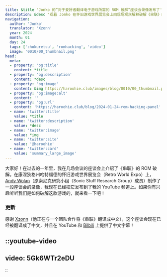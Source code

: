 ```yaml
---
title: &title 'Jonko 的“对于爱好者翻译电子游戏所需的 ROM 破解”座谈会录像发布了'
description: &desc '观看 Jonko 在怀旧游戏世界展览会上向现场观众解释破解《串联》的一些挑战'
navigation:
  author: 'Jonko'
  translator: 'Xzonn'
  year: 2024
  month: 01
  day: 24
  tags: ['chokuretsu', 'romhacking', 'video']
  image: '0010/00_thumbnail.png'
head:
  meta:
  - property: 'og:title'
    content: *title
  - property: 'og:description'
    content: *desc
  - property: 'og:image'
    content: &img https://haroohie.club/images/blog/0010/00_thumbnail.png
  - property: 'og:image:alt'
    content: ''
  - property: 'og:url'
    content: 'https://haroohie.club/blog/2024-01-24-rom-hacking-panel'
  - name: 'twitter:title'
    value: *title
  - name: 'twitter:description'
    value: *desc
  - name: 'twitter:image'
    value: *img
  - name: 'twitter:site'
    value: '@haroohie'
  - name: 'twitter:card'
    value: 'summary_large_image'
---
```

大家好！在过去的一年里，我在几场会议的座谈会上介绍了《串联》的 ROM 破解。在康涅狄格州哈特福德的怀旧游戏世界展览会（Retro World Expo）上，[Andy Wolan](https://www.youtube.com/@andywolan)（原索尼克研究小组（Sonic Stuff Research Group）成员）制作了一段座谈会的录像，我现在已经把它发布到了我的 YouTube 频道上。如果你有兴趣听听我们是如何破解这款游戏的，就来看一下吧！

### 更新
感谢 [Xzonn](https://xzonn.top/)（他正在与一个团队合作将《串联》翻译成中文），这个座谈会现在已经被翻译成了中文，并且在 YouTube 和 [Bilbili](https://www.bilibili.com/video/BV1w4421P7Wd/) 上提供了中文字幕！

::youtube-video
----
video: 5Gk6WTr2eDU
----
::
